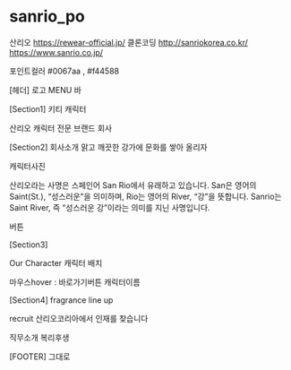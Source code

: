 # sanrio_po
산리오
<https://rewear-official.jp/> 클론코딩
http://sanriokorea.co.kr/
https://www.sanrio.co.jp/

포인트컬러 #0067aa , #f44588


[헤더]
로고   MENU  바


[Section1]
키티  캐릭터

산리오
캐릭터 전문 브랜드 회사


[Section2]
회사소개
맑고 깨끗한 강가에
문화를 쌓아 올리자

캐릭터사진

산리오라는 사명은 스페인어 San Rio에서 유래하고 있습니다. San은 영어의 Saint(St.), “성스러운”을 의미하며, Rio는 영어의 River, “강”을 뜻합니다. Sanrio는 Saint River, 즉 “성스러운 강”이라는 의미를 지닌 사명입니다.

버튼



[Section3]

Our Character
캐릭터 배치

마우스hover : 바로가기버튼 캐릭터이름



[Section4]  fragrance line up

recruit
산리오코리아에서
인재를 찾습니다

직무소개
복리후생



[FOOTER] 
그대로
